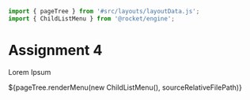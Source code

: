 ```js server
import { pageTree } from '#src/layouts/layoutData.js';
import { ChildListMenu } from '@rocket/engine';
```
# Assignment 4

Lorem Ipsum

<div>${pageTree.renderMenu(new ChildListMenu(), sourceRelativeFilePath)}</div>

